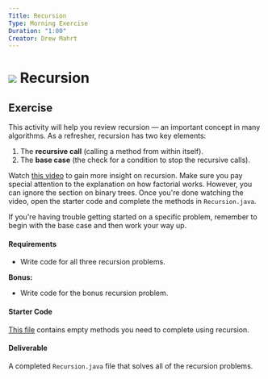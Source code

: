 ```yaml
---
Title: Recursion
Type: Morning Exercise
Duration: "1:00"
Creator: Drew Mahrt
---
```


# ![](https://ga-dash.s3.amazonaws.com/production/assets/logo-9f88ae6c9c3871690e33280fcf557f33.png) Recursion

## Exercise

This activity will help you review recursion — an important concept in many algorithms. As a refresher, recursion has two key elements:

1. The **recursive call** (calling a method from within itself).
2. The **base case** (the check for a condition to stop the recursive calls).

Watch [this video](https://www.youtube.com/watch?v=t4MSwiqfLaY) to gain more insight on recursion. Make sure you pay special attention to the explanation on how factorial works. However, you can ignore the section on binary trees. Once you're done watching the video, open the starter code and complete the methods in `Recursion.java`.

If you're having trouble getting started on a specific problem, remember to begin with the base case and then work your way up.

#### Requirements

- Write code for all three recursion problems.

**Bonus:**

- Write code for the bonus recursion problem.

#### Starter Code

[This file](./recursion-practice-starter-code) contains empty methods you need to complete using recursion.

#### Deliverable

A completed `Recursion.java` file that solves all of the recursion problems.

